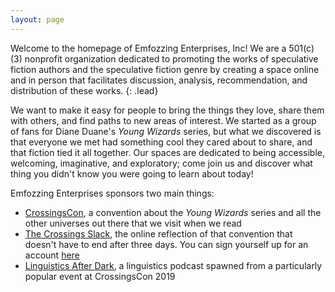 ```yaml
---
layout: page
---
```


Welcome to the homepage of Emfozzing Enterprises, Inc! We are a 501(c)(3) nonprofit organization dedicated to promoting the works of speculative fiction authors and the speculative fiction genre by creating a space online and in person that facilitates discussion, analysis, recommendation, and distribution of these works.
{: .lead}

We want to make it easy for people to bring the things they love, share them with others, and find paths to new areas of interest. We started as a group of fans for Diane Duane's _Young Wizards_ series, but what we discovered is that everyone we met had something cool they cared about to share, and that fiction tied it all together. Our spaces are dedicated to being accessible, welcoming, imaginative, and exploratory; come join us and discover what thing you didn't know you were going to learn about today!

Emfozzing Enterprises sponsors two main things:

- [CrossingsCon](https://www.crossingscon.org), a convention about the _Young Wizards_ series and all the other universes out there that we visit when we read
- [The Crossings Slack](http://www.crossingscon.org/community/slack/), the online reflection of that convention that doesn't have to end after three days. You can sign yourself up for an account [here](https://youngwizards-slackin.herokuapp.com/)
- [Linguistics After Dark](http://linguisticsafterdark.com/), a linguistics podcast spawned from a particularly popular event at CrossingsCon 2019
